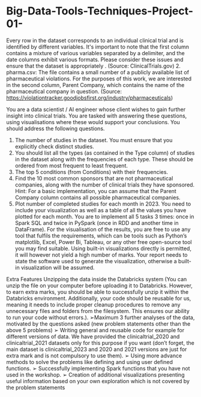 # Big-Data-Tools-Techniques-Project-01-
Every row in the dataset corresponds to an individual clinical trial and is identified  by different variables. It's important to note that the first column contains a mixture  of various variables separated by a delimiter, and the date columns exhibit various  formats. Please consider these issues and ensure that the dataset is appropriately .
(Source: ClinicalTrials.gov)
2. pharma.csv:
The file contains a small number of a publicly available list of pharmaceutical 
violations. For the purposes of this work, we are interested in the second column, 
Parent Company, which contains the name of the pharmaceutical company in 
question. 
(Source: https://violationtracker.goodjobsfirst.org/industry/pharmaceuticals)

You are a data scientist / AI engineer whose client wishes to gain further insight into 
clinical trials. You are tasked with answering these questions, using visualisations where 
these would support your conclusions.
You should address the following questions. 
1. The number of studies in the dataset. You must ensure that you explicitly check 
distinct studies.
2. You should list all the types (as contained in the Type column) of studies in the 
dataset along with the frequencies of each type. These should be ordered from 
most frequent to least frequent.
3. The top 5 conditions (from Conditions) with their frequencies.
4. Find the 10 most common sponsors that are not pharmaceutical companies, along 
with the number of clinical trials they have sponsored. Hint: For a basic 
implementation, you can assume that the Parent Company column contains all 
possible pharmaceutical companies.
5. Plot number of completed studies for each month in 2023. You need to include your 
visualization as well as a table of all the values you have plotted for each month.
You are to implement all 5 tasks 3 times: once in Spark SQL and twice in PySpark (once
in RDD and another time in DataFrame).
For the visualisation of the results, you are free to use any tool that fulfils the requirements, 
which can be tools such as Python’s matplotlib, Excel, Power Bi, Tableau, or any other free 
open-source tool you may find suitable. Using built-in visualizations directly is permitted, 
it will however not yield a high number of marks. Your report needs to state the software 
used to generate the visualization, otherwise a built-in visualization will be assumed.

Extra Features
Unzipping the data inside the Databricks system (You can unzip the file on your 
computer before uploading it to Databricks. However, to earn extra marks, you 
should be able to successfully unzip it within the Databricks environment. 
Additionally, your code should be reusable for us, meaning it needs to include 
proper cleanup procedures to remove any unnecessary files and folders from the 
filesystem. This ensures our ability to run your code without errors.).
➢Maximum 3 further analyses of the data, motivated by the questions asked (new 
problem statements other than the above 5 problems)
➢ Writing general and reusable code for example for different versions of data. We have 
provided the clinicaltrial_2020 and clinicaltrial_2021 datasets only for this purpose 
if you want (don’t forget, the main dataset is clinicaltrial_2023 and 2020 and 2021
versions are just for extra mark and is not compulsory to use them).
➢ Using more advance methods to solve the problems like defining and using user
defined functions.
➢ Successfully implementing Spark functions that you have not used in the workshop.
➢ Creation of additional visualizations presenting useful information based on your 
own exploration which is not covered by the problem statements

